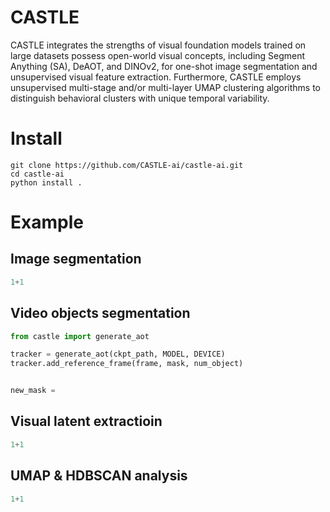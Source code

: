# CASTLE

CASTLE integrates the strengths of visual foundation models trained on large datasets possess open-world visual concepts, including Segment Anything (SA), DeAOT, and DINOv2, for one-shot image segmentation and unsupervised visual feature extraction. Furthermore, CASTLE employs unsupervised multi-stage and/or multi-layer UMAP clustering algorithms to distinguish behavioral clusters with unique temporal variability. 

# Install
```
git clone https://github.com/CASTLE-ai/castle-ai.git
cd castle-ai
python install .
```

# Example

## Image segmentation
```python
1+1
```

## Video objects segmentation
```python
from castle import generate_aot

tracker = generate_aot(ckpt_path, MODEL, DEVICE)
tracker.add_reference_frame(frame, mask, num_object)


new_mask = 
```

## Visual latent extractioin
```python
1+1
```

## UMAP & HDBSCAN analysis
```python
1+1
```